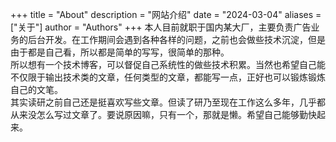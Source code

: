 +++
title = "About"
description = "网站介绍"
date = "2024-03-04"
aliases = ["关于"]
author = "Authors"
+++
本人目前就职于国内某大厂，主要负责广告业务的后台开发。在工作期间会遇到各种各样的问题，之前也会做些技术沉淀，但是由于都是自己看，所以都是简单的写写，很简单的那种。<br>
所以想有一个技术博客，可以督促自己系统性的做些技术积累。当然也希望自己能不仅限于输出技术类的文章，任何类型的文章，都能写一点，正好也可以锻炼锻炼自己的文笔。<br>
其实读研之前自己还是挺喜欢写些文章。但读了研乃至现在工作这么多年，几乎都从来没怎么写过文章了。要说原因嘛，只有一个，那就是懒。希望自己能够勤快起来。
